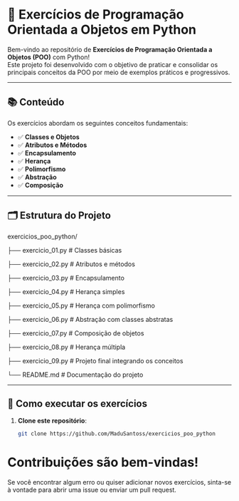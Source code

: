 # 🐍 Exercícios de Programação Orientada a Objetos em Python

Bem-vindo ao repositório de **Exercícios de Programação Orientada a Objetos (POO)** com Python!  
Este projeto foi desenvolvido com o objetivo de praticar e consolidar os principais conceitos da POO por meio de exemplos práticos e progressivos.

---

## 📚 Conteúdo

Os exercícios abordam os seguintes conceitos fundamentais:

- ✅ **Classes e Objetos**  
- ✅ **Atributos e Métodos**  
- ✅ **Encapsulamento**  
- ✅ **Herança**  
- ✅ **Polimorfismo**  
- ✅ **Abstração**  
- ✅ **Composição**  

---

## 🗂 Estrutura do Projeto

exercicios_poo_python/

├── exercicio_01.py # Classes básicas

├── exercicio_02.py # Atributos e métodos

├── exercicio_03.py # Encapsulamento

├── exercicio_04.py # Herança simples

├── exercicio_05.py # Herança com polimorfismo

├── exercicio_06.py # Abstração com classes abstratas

├── exercicio_07.py # Composição de objetos

├── exercicio_08.py # Herança múltipla

├── exercicio_09.py # Projeto final integrando os conceitos

└── README.md # Documentação do projeto


---

## 🚀 Como executar os exercícios

1. **Clone este repositório**:
   ```bash
   git clone https://github.com/MaduSantoss/exercicios_poo_python


# Contribuições são bem-vindas!

Se você encontrar algum erro ou quiser adicionar novos exercícios, sinta-se à vontade para abrir uma issue ou enviar um pull request.

  


